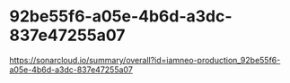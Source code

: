 # 92be55f6-a05e-4b6d-a3dc-837e47255a07
https://sonarcloud.io/summary/overall?id=iamneo-production_92be55f6-a05e-4b6d-a3dc-837e47255a07
